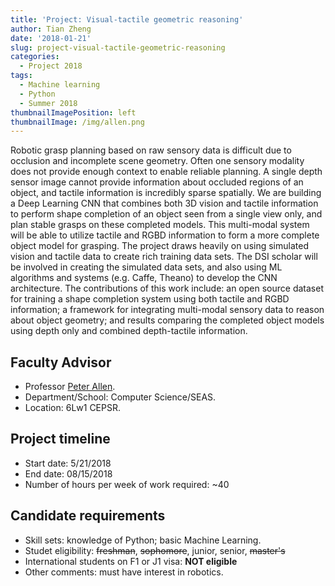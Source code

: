 ```yaml
---
title: 'Project: Visual-tactile geometric reasoning'
author: Tian Zheng
date: '2018-01-21'
slug: project-visual-tactile-geometric-reasoning
categories:
  - Project 2018
tags:
  - Machine learning
  - Python
  - Summer 2018
thumbnailImagePosition: left
thumbnailImage: /img/allen.png
---
```

Robotic grasp planning based on raw sensory data is difficult due to occlusion and incomplete scene geometry.  Often one sensory modality does not provide enough context to enable reliable planning.  A single depth sensor image cannot provide information about occluded regions of an object, and tactile information is incredibly sparse spatially.  We are building a Deep Learning CNN that combines both 3D vision and tactile information to perform shape completion of an object seen from a single view only, and plan stable grasps on these completed models. This multi-modal system will be able to utilize  tactile and RGBD information to form a more complete object model for grasping. The project draws heavily on using simulated vision and tactile data to create rich training data sets.  The DSI scholar will be involved in creating the simulated data sets, and also using ML algorithms and systems (e.g. Caffe, Theano) to develop the CNN architecture. The contributions of this work include: an open source dataset for training a shape completion system using both tactile and RGBD information;  a framework for integrating multi-modal sensory data to reason about object geometry; and results comparing the completed object models using depth only and combined depth-tactile information.

## Faculty Advisor
+ Professor [Peter Allen](http://www.cs.columbia.edu/~allen).
+ Department/School: Computer Science/SEAS.
+ Location: 6Lw1 CEPSR.

## Project timeline
+ Start date: 5/21/2018
+ End date: 08/15/2018
+ Number of hours per week of work required: ~40

## Candidate requirements
+ Skill sets: knowledge of Python; basic Machine Learning.
+ Studet eligibility: ~~freshman~~, ~~sophomore~~, junior, senior, ~~master's~~
+ International students on F1 or J1 visa: **NOT eligible**
+ Other comments: must have interest in robotics.